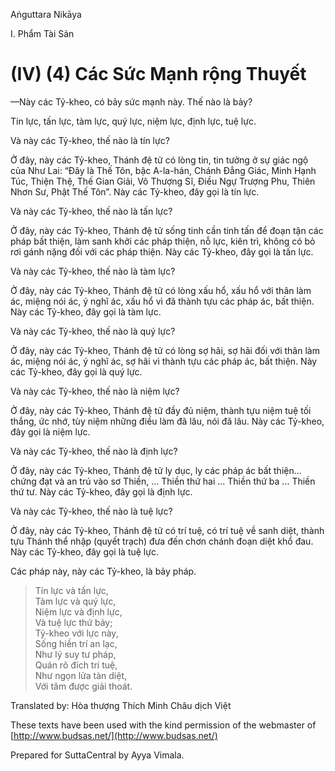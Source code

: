  

Aṅguttara Nikāya

I. Phẩm Tài Sản

# (IV) (4) Các Sức Mạnh rộng Thuyết

—Này các Tỷ-kheo, có bảy sức mạnh này. Thế nào là bảy?

Tín lực, tấn lực, tàm lực, quý lực, niệm lực, định lực, tuệ lực.

Và này các Tỷ-kheo, thế nào là tín lực?

Ở đây, này các Tỷ-kheo, Thánh đệ tử có lòng tin, tin tưởng ở sự giác ngộ của Như Lai: “Ðây là Thế Tôn, bậc A-la-hán, Chánh Ðẳng Giác, Minh Hạnh Túc, Thiện Thệ, Thế Gian Giải, Vô Thượng Sĩ, Ðiều Ngự Trượng Phu, Thiên Nhơn Sư, Phật Thế Tôn”. Này các Tỷ-kheo, đây gọi là tín lực.

Và này các Tỷ-kheo, thế nào là tấn lực?

Ở đây, này các Tỷ-kheo, Thánh đệ tử sống tinh cần tinh tấn để đoạn tận các pháp bất thiện, làm sanh khởi các pháp thiện, nỗ lực, kiên trì, không có bỏ rơi gánh nặng đối với các pháp thiện. Này các Tỷ-kheo, đây gọi là tấn lực.

Và này các Tỷ-kheo, thế nào là tàm lực?

Ở đây, này các Tỷ-kheo, Thánh đệ tử có lòng xấu hổ, xấu hổ với thân làm ác, miệng nói ác, ý nghĩ ác, xấu hổ vì đã thành tựu các pháp ác, bất thiện. Này các Tỷ-kheo, đây gọi là tàm lực.

Và này các Tỷ-kheo, thế nào là quý lực?

Ở đây, này các Tỷ-kheo, Thánh đệ tử có lòng sợ hãi, sợ hãi đối với thân làm ác, miệng nói ác, ý nghĩ ác, sợ hãi vì thành tựu các pháp ác, bất thiện. Này các Tỷ-kheo, đây gọi là quý lực.

Và này các Tỷ-kheo, thế nào là niệm lực?

Ở đây, này các Tỷ-kheo, Thánh đệ tử đầy đủ niệm, thành tựu niệm tuệ tối thắng, ức nhớ, tùy niệm những điều làm đã lâu, nói đã lâu. Này các Tỷ-kheo, đây gọi là niệm lực.

Và này các Tỷ-kheo, thế nào là định lực?

Ở đây, này các Tỷ-kheo, Thánh đệ tử ly dục, ly các pháp ác bất thiện... chứng đạt và an trú vào sơ Thiền, ... Thiền thứ hai ... Thiền thứ ba ... Thiền thứ tư. Này các Tỷ-kheo, đây gọi là định lực.

Và này các Tỷ-kheo, thế nào là tuệ lực?

Ở đây, này các Tỷ-kheo, Thánh đệ tử có trí tuệ, có trí tuệ về sanh diệt, thành tựu Thánh thể nhập (quyết trạch) đưa đến chơn chánh đoạn diệt khổ đau. Này các Tỷ-kheo, đây gọi là tuệ lực.

Các pháp này, này các Tỷ-kheo, là bảy pháp.

> Tín lực và tấn lực,  
> Tàm lực và quý lực,  
> Niệm lực và định lực,  
> Và tuệ lực thứ bảy;  
> Tỷ-kheo với lực này,  
> Sống hiền trí an lạc,  
> Như lý suy tư pháp,  
> Quán rõ đích trí tuệ,  
> Như ngọn lửa tàn diệt,  
> Với tâm được giải thoát.

Translated by: Hòa thượng Thích Minh Châu dịch Việt

These texts have been used with the kind permission of the webmaster of [http://www.budsas.net/](http://www.budsas.net/)

Prepared for SuttaCentral by Ayya Vimala.